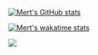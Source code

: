 [![Mert's GitHub stats](https://github-readme-stats.vercel.app/api?username=troniixx&show_icons=true&theme=onedark)](https://github.com/anuraghazra/github-readme-stats)

[![Mert's wakatime stats](https://github-readme-stats.vercel.app/api/wakatime?username=troniixx&theme=onedark&langs_count=10)](https://github.com/anuraghazra/github-readme-stats)

![](http://profile-counter.glitch.me/troniixx/count.svg)
